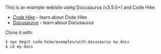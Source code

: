 This is an example website using Docusaurus (v3.5.0+) and Code Hike.

- [Code Hike](https://codehike.org) - learn about Code Hike
- [Docusaurus](https://docusaurus.io) - learn about Docusaurus

Clone it with:

```bash
$ npx degit code-hike/examples/with-docusaurus my-docs
$ cd my-docs
```
